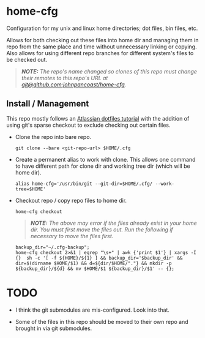 # home-cfg
Configuration for my unix and linux home directories; dot files, bin files, etc. 

Allows for both checking out these files into home dir and managing them in repo
from the same place and time without unnecessary linking or copying. Also allows
for using different repo branches for different system's files to be checked
out.

> _**NOTE:** The repo's name changed so clones of this repo must change their
remotes to this repo's URL at
[git@github.com:johnpancoast/home-cfg](git@github.com:johnpancoast/home-cfg.git)._

## Install / Management
This repo mostly follows an [Atlassian dotfiles
tutorial](https://www.atlassian.com/git/tutorials/dotfiles) with the addition of
using git's sparse checkout to exclude checking out certain files.

* Clone the repo into bare repo.

    ```shell
    git clone --bare <git-repo-url> $HOME/.cfg
    ```

* Create a permanent alias to work with clone. This allows one command to have
  different path for clone dir and working tree dir (which will be home dir).

    ```shell
    alias home-cfg='/usr/bin/git --git-dir=$HOME/.cfg/ --work-tree=$HOME'
    ```

* Checkout repo / copy repo files to home dir.

    ```shell
    home-cfg checkout
    ```

    > _**NOTE:** The above may error if the files already exist in your home dir.
    You must first move the files out. Run the following if necessary to move the
    files first._
  
    ```shell
    backup_dir="~/.cfg-backup";
    home-cfg checkout 2>&1 | egrep "\s+" | awk {'print $1'} | xargs -I {}  sh -c '[ -f ${HOME}/${1} ] && backup_dir='$backup_dir' && dir=$(dirname $HOME/$1) && d=${dir/$HOME/"."} && mkdir -p ${backup_dir}/${d} && mv $HOME/$1 ${backup_dir}/$1' -- {};
    ```

# TODO
* I think the git submodules are mis-configured. Look into that.

* Some of the files in this repo should be moved to their own repo and brought
  in via git submodules.
